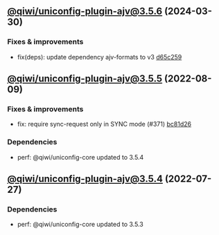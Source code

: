 ## [@qiwi/uniconfig-plugin-ajv@3.5.6](https://github.com/qiwi/uniconfig/compare/2022.8.9-qiwi.uniconfig-plugin-ajv.3.5.5-f0...2024.3.30-qiwi.uniconfig-plugin-ajv.3.5.6-f0) (2024-03-30)

### Fixes & improvements
* fix(deps): update dependency ajv-formats to v3 [d65c259](https://github.com/qiwi/uniconfig/commit/d65c259b4f268648d46d5b1046f0393cb6be993c)

## [@qiwi/uniconfig-plugin-ajv@3.5.5](https://github.com/qiwi/uniconfig/compare/2022.7.27-qiwi.uniconfig-plugin-ajv.3.5.4-f0...2022.8.9-qiwi.uniconfig-plugin-ajv.3.5.5-f0) (2022-08-09)

### Fixes & improvements
* fix: require sync-request only in SYNC mode (#371) [bc81d26](https://github.com/qiwi/uniconfig/commit/bc81d261273ce3976f71db5e7e6dcea3584ad483)

### Dependencies
* perf: @qiwi/uniconfig-core updated to 3.5.4

## [@qiwi/uniconfig-plugin-ajv@3.5.4](https://github.com/qiwi/uniconfig/compare/@qiwi/uniconfig-plugin-ajv@3.5.3...2022.7.27-qiwi.uniconfig-plugin-ajv.3.5.4-f0) (2022-07-27)

### Dependencies
* perf: @qiwi/uniconfig-core updated to 3.5.3
